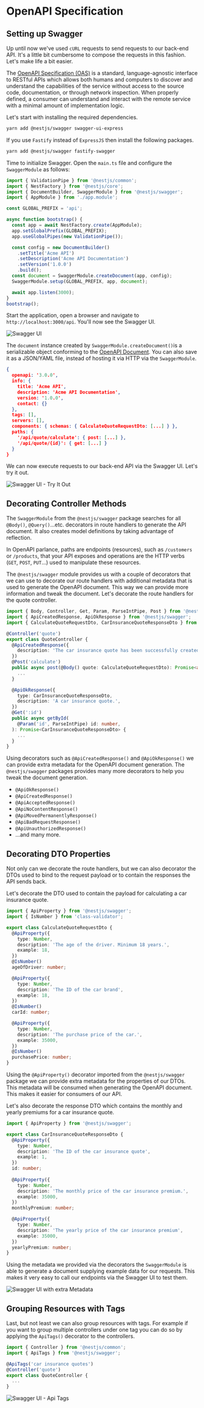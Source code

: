 # OpenAPI Specification

## Setting up Swagger

Up until now we've used `cURL` requests to send requests to our back-end API. It's a little bit cumbersome to compose the requests in this fashion. Let's make life a bit easier.

The [OpenAPI Specification (OAS)](https://swagger.io/specification) is a standard, language-agnostic interface to RESTful APIs which allows both humans and computers to discover and understand the capabilities of the service without access to the source code, documentation, or through network inspection. When properly defined, a consumer can understand and interact with the remote service with a minimal amount of implementation logic.

Let's start with installing the required dependencies.

```sh
yarn add @nestjs/swagger swagger-ui-express
```

If you use `Fastify` instead of `ExpressJS` then install the following packages.

```sh
yarn add @nestjs/swagger fastify-swagger
```

Time to initialize Swagger. Open the `main.ts` file and configure the `SwaggerModule` as follows:

```ts
import { ValidationPipe } from '@nestjs/common';
import { NestFactory } from '@nestjs/core';
import { DocumentBuilder, SwaggerModule } from '@nestjs/swagger';
import { AppModule } from './app.module';

const GLOBAL_PREFIX = 'api';

async function bootstrap() {
  const app = await NestFactory.create(AppModule);
  app.setGlobalPrefix(GLOBAL_PREFIX);
  app.useGlobalPipes(new ValidationPipe());

  const config = new DocumentBuilder()
    .setTitle('Acme API')
    .setDescription('Acme API Documentation')
    .setVersion('1.0.0')
    .build();
  const document = SwaggerModule.createDocument(app, config);
  SwaggerModule.setup(GLOBAL_PREFIX, app, document);

  await app.listen(3000);
}
bootstrap();
```

Start the application, open a browser and navigate to `http://localhost:3000/api`. You'll now see the Swagger UI.

![Swagger UI](./assets/images/swagger-ui.png)

The `document` instance created by `SwaggerModule.createDocument()`is a serializable object conforming to the [OpenAPI Document](https://swagger.io/specification/#openapi-document). You can also save it as a JSON/YAML file, instead of hosting it via HTTP via the `SwaggerModule`.

```json
{
  openapi: '3.0.0',
  info: {
    title: 'Acme API',
    description: 'Acme API Documentation',
    version: '1.0.0',
    contact: {}
  },
  tags: [],
  servers: [],
  components: { schemas: { CalculateQuoteRequestDto: [...] } },
  paths: {
    '/api/quote/calculate': { post: [...] },
    '/api/quote/{id}': { get: [...] }
  }
}
```

We can now execute requests to our back-end API via the Swagger UI. Let's try it out.

![Swagger UI - Try It Out](./assets/images/swagger-ui-try-it-out.png)

## Decorating Controller Methods

The `SwaggerModule` from the `@nestjs/swagger` package searches for all `@Body()`, `@Query()`...etc. decorators in route handlers to generate the API document. It also creates model definitions by taking advantage of reflection. 

In OpenAPI parlance, paths are endpoints (resources), such as `/customers` or `/products`, that your API exposes and operations are the HTTP verbs (`GET`, `POST`, `PUT`...) used to manipulate these resources.

The `@nestjs/swagger` module provides us with a couple of decorators that we can use to decorate our route handlers with additional metadata that is used to generate the OpenAPI document. This way we can provide more information and tweak the document. Let's decorate the route handlers for the quote controller.

```ts
import { Body, Controller, Get, Param, ParseIntPipe, Post } from '@nestjs/common';
import { ApiCreatedResponse, ApiOkResponse } from '@nestjs/swagger';
import { CalculateQuoteRequestDto, CarInsuranceQuoteResponseDto } from './dtos';

@Controller('quote')
export class QuoteController {
  @ApiCreatedResponse({
    description: 'The car insurance quote has been successfully created.',
  })
  @Post('calculate')
  public async post(@Body() quote: CalculateQuoteRequestDto): Promise<any> {
    ...
  }

  @ApiOkResponse({
    type: CarInsuranceQuoteResponseDto,
    description: 'A car insurance quote.',
  })
  @Get(':id')
  public async getById(
    @Param('id', ParseIntPipe) id: number,
  ): Promise<CarInsuranceQuoteResponseDto> {
    ...
  }
}
```

Using decorators such as `@ApiCreatedResponse()` and `@ApiOkResponse()` we can provide extra metadata for the OpenAPI document generation. The `@nestjs/swagger` packages provides many more decorators to help you tweak the document generation.

* `@ApiOkResponse()`
* `@ApiCreatedResponse()`
* `@ApiAcceptedResponse()`
* `@ApiNoContentResponse()`
* `@ApiMovedPermanentlyResponse()`
* `@ApiBadRequestResponse()`
* `@ApiUnauthorizedResponse()`
* ...and many more.

## Decorating DTO Properties

Not only can we decorate the route handlers, but we can also decorator the DTOs used to bind to the request payload or to contain the responses the API sends back. 

Let's decorate the DTO used to contain the payload for calculating a car insurance quote.

```ts
import { ApiProperty } from '@nestjs/swagger';
import { IsNumber } from 'class-validator';

export class CalculateQuoteRequestDto {
  @ApiProperty({
    type: Number,
    description: 'The age of the driver. Minimum 18 years.',
    example: 18,
  })
  @IsNumber()
  ageOfDriver: number;

  @ApiProperty({
    type: Number,
    description: 'The ID of the car brand',
    example: 18,
  })
  @IsNumber()
  carId: number;

  @ApiProperty({
    type: Number,
    description: 'The purchase price of the car.',
    example: 35000,
  })
  @IsNumber()
  purchasePrice: number;
}
```

Using the `@ApiProperty()` decorator imported from the `@nestjs/swagger` package we can provide extra metadata for the properties of our DTOs. This metadata will be consumed when generating the OpenAPI document. This makes it easier for consumers of our API.

Let's also decorate the response DTO which contains the monthly and yearly premiums for a car insurance quote.

```ts
import { ApiProperty } from '@nestjs/swagger';

export class CarInsuranceQuoteResponseDto {
  @ApiProperty({
    type: Number,
    description: 'The ID of the car insurance quote',
    example: 1,
  })
  id: number;
  
  @ApiProperty({
    type: Number,
    description: 'The monthly price of the car insurance premium.',
    example: 35000,
  })
  monthlyPremium: number;

  @ApiProperty({
    type: Number,
    description: 'The yearly price of the car insurance premium',
    example: 35000,
  })
  yearlyPremium: number;
}
```

Using the metadata we provided via the decorators the `SwaggerModule` is able to generate a document supplying example data for our requests. This makes it very easy to call our endpoints via the Swagger UI to test them.

![Swagger UI with extra Metadata](./assets/images/swagger-ui-metadata.png)

## Grouping Resources with Tags

Last, but not least we can also group resources with tags. For example if you want to group multiple controllers under one tag you can do so by applying the `ApiTags()` decorator to the controllers.

```ts
import { Controller } from '@nestjs/common';
import { ApiTags } from '@nestjs/swagger';

@ApiTags('car insurance quotes')
@Controller('quote')
export class QuoteController {
  ...
}
```

![Swagger UI - Api Tags](./assets/images/swagger-ui-api-tags.png)
